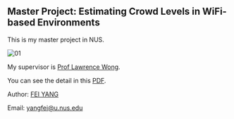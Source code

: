 ## Master Project: Estimating Crowd Levels in WiFi-based Environments

This is my master project in NUS.

![01](/images/0001.jpg)

My supervisor is [Prof Lawrence Wong](https://www.ece.nus.edu.sg/stfpage/elewwcl/).

You can see the detail in this [PDF](https://github.com/fainyang/EE_Project/blob/master/mse%20sys/System%20Architecture%20Design.pdf).

Author: [FEI YANG](https://nus-csm.symplicity.com/profiles/feiyang)

Email: yangfei@u.nus.edu
